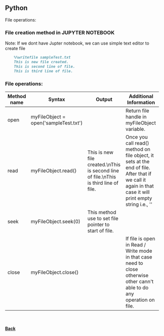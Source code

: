 ## Python
File operations:

### File creation method in JUPYTER NOTEBOOK
Note: If we dont have Jupter notebook, we can use simple text editor to create file

```markdown
	%%writefile sampleTest.txt
	This is new file created.
	This is second line of file.
	This is third line of file.
```

### File operations:

| Method name | Syntax | Output | Additional Information |
| --- | --- | --- | --- |
| open | myFileObject = open('sampleTest.txt') | | Return file handle in myFileObject variable. |
| read | myFileObject.read() | This is new file created.\nThis is second line of file.\nThis is third line of file. | Once you call read() method on file object, it sets at the end of file. After that if we call it again in that case it will print empty string i.e., '' |
| seek | myFileObject.seek(0) | This method use to set file pointer to start of file.|
| close | myFileObject.close() |  | If file is open in Read / Write mode in that case need to close otherwise other cann't able to do any operation on file. |

<br/><br/>
[<i class="fa fa-arrow-left"></i> **Back**](../)
